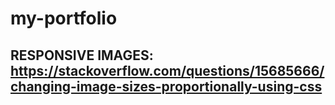 # my-portfolio

## RESPONSIVE IMAGES: https://stackoverflow.com/questions/15685666/changing-image-sizes-proportionally-using-css
